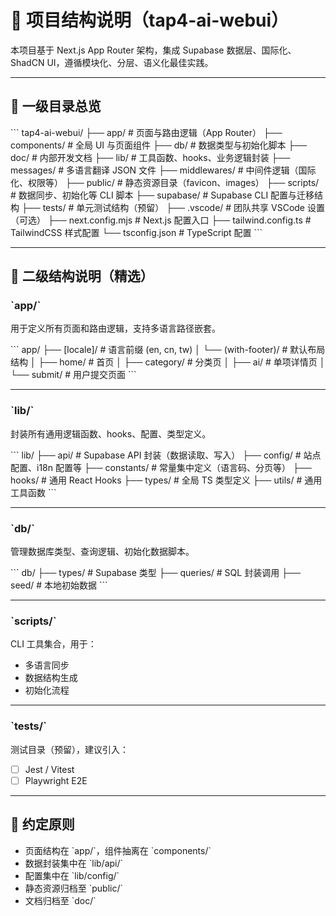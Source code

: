 # 📁 项目结构说明（tap4-ai-webui）

本项目基于 Next.js App Router 架构，集成 Supabase 数据层、国际化、ShadCN UI，遵循模块化、分层、语义化最佳实践。

---

## 🔹 一级目录总览

\`\`\`
tap4-ai-webui/
├── app/              # 页面与路由逻辑（App Router）
├── components/       # 全局 UI 与页面组件
├── db/               # 数据类型与初始化脚本
├── doc/              # 内部开发文档
├── lib/              # 工具函数、hooks、业务逻辑封装
├── messages/         # 多语言翻译 JSON 文件
├── middlewares/      # 中间件逻辑（国际化、权限等）
├── public/           # 静态资源目录（favicon、images）
├── scripts/          # 数据同步、初始化等 CLI 脚本
├── supabase/         # Supabase CLI 配置与迁移结构
├── tests/            # 单元测试结构（预留）
├── .vscode/          # 团队共享 VSCode 设置（可选）
├── next.config.mjs   # Next.js 配置入口
├── tailwind.config.ts # TailwindCSS 样式配置
└── tsconfig.json     # TypeScript 配置
\`\`\`

---

## 🔹 二级结构说明（精选）

### \`app/\`
用于定义所有页面和路由逻辑，支持多语言路径嵌套。

\`\`\`
app/
├── [locale]/           # 语言前缀 (en, cn, tw)
│   └── (with-footer)/  # 默认布局结构
│       ├── home/       # 首页
│       ├── category/   # 分类页
│       ├── ai/         # 单项详情页
│       └── submit/     # 用户提交页面
\`\`\`

---

### \`lib/\`
封装所有通用逻辑函数、hooks、配置、类型定义。

\`\`\`
lib/
├── api/                # Supabase API 封装（数据读取、写入）
├── config/             # 站点配置、i18n 配置等
├── constants/          # 常量集中定义（语言码、分页等）
├── hooks/              # 通用 React Hooks
├── types/              # 全局 TS 类型定义
├── utils/              # 通用工具函数
\`\`\`

---

### \`db/\`
管理数据库类型、查询逻辑、初始化数据脚本。

\`\`\`
db/
├── types/              # Supabase 类型
├── queries/            # SQL 封装调用
├── seed/               # 本地初始数据
\`\`\`

---

### \`scripts/\`
CLI 工具集合，用于：

- 多语言同步
- 数据结构生成
- 初始化流程

---

### \`tests/\`
测试目录（预留），建议引入：

- [ ] Jest / Vitest
- [ ] Playwright E2E

---

## 📌 约定原则

- 页面结构在 \`app/\`，组件抽离在 \`components/\`
- 数据封装集中在 \`lib/api/\`
- 配置集中在 \`lib/config/\`
- 静态资源归档至 \`public/\`
- 文档归档至 \`doc/\`

